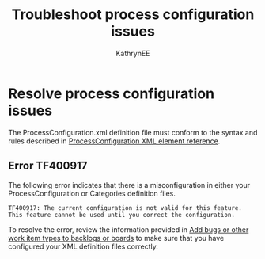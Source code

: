 ﻿---
title: Troubleshoot process configuration issues
titleSuffix: Azure DevOps & TFS
description: Resolve process configuration issues in Azure DevOps Services & Team Foundation Server
ms.technology: devops-agile
ms.assetid:
ms.author: kaelli
author: KathrynEE
ms.topic: troubleshooting
ms.date: 09/29/2017
---

# Resolve process configuration issues

The ProcessConfiguration.xml definition file must conform to the syntax and rules described in [ProcessConfiguration XML element reference](./xml/process-configuration-xml-element.md).

## Error TF400917

The following error indicates that there is a misconfiguration in either your ProcessConfiguration or Categories definition files.

`TF400917: The current configuration is not valid for this feature. This feature cannot be used until you correct the configuration.`

To resolve the error, review the information provided in [Add bugs or other work item types to backlogs or boards](add-wits-to-backlogs-and-boards.md) to make sure that you have configured your XML definition files correctly.
